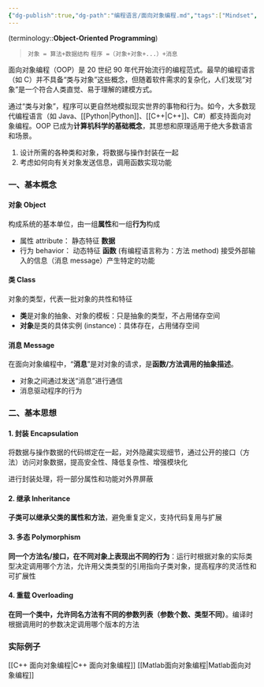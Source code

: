 ```yaml
---
{"dg-publish":true,"dg-path":"编程语言/面向对象编程.md","tags":["Mindset","Programming"],"aliases":["OOP"],"permalink":"/编程语言/面向对象编程/","dgPassFrontmatter":true,"noteIcon":"","created":"2024-04-16T13:01:27.000+08:00","updated":"2025-07-18T00:27:58.796+08:00"}
---
```



(terminology::**Object-Oriented Programming**)

> `对象 = 算法+数据结构`
> `程序 =（对象+对象+...）+消息`

面向对象编程（OOP）是 20 世纪 90 年代开始流行的编程范式。最早的编程语言（如 C）并不具备“类与对象”这些概念，但随着软件需求的复杂化，人们发现“对象”是一个符合人类直觉、易于理解的建模方式。

通过“类与对象”，程序可以更自然地模拟现实世界的事物和行为。如今，大多数现代编程语言（如 Java、[[Python\|Python]]、[[C++\|C++]]、C#）都支持面向对象编程。OOP 已成为**计算机科学的基础概念**，其思想和原理适用于绝大多数语言和场景。

1. 设计所需的各种类和对象，将数据与操作封装在一起
2. 考虑如何向有关对象发送信息，调用函数实现功能

### 一、基本概念
#### 对象 Object
构成系统的基本单位，由一组**属性**和一组**行为**构成
- 属性 attribute： 静态特征  **数据**
- 行为 behavior：  动态特征  **函数**  (有编程语言称为：方法 method)
	接受外部输入的信息（消息 message）产生特定的功能 

#### 类 Class
对象的类型，代表一批对象的共性和特征
- **类**是对象的抽象、对象的模板：只是抽象的类型，不占用储存空间
- **对象**是类的具体实例 (instance)：具体存在，占用储存空间

#### 消息 Message
在面向对象编程中，“**消息**”是对对象的请求，是**函数/方法调用的抽象描述**。
- 对象之间通过发送“消息”进行通信
- 消息驱动程序的行为

### 二、基本思想
#### 1. 封装 Encapsulation
将数据与操作数据的代码绑定在一起，对外隐藏实现细节，通过公开的接口（方法）访问对象数据，提高安全性、降低复杂性、增强模块化

进行封装处理，将一部分属性和功能对外界屏蔽

#### 2. 继承 Inheritance
**子类可以继承父类的属性和方法**，避免重复定义，支持代码复用与扩展

#### 3. 多态 Polymorphism
**同一个方法名/接口，在不同对象上表现出不同的行为**：运行时根据对象的实际类型决定调用哪个方法，允许用父类类型的引用指向子类对象，提高程序的灵活性和可扩展性

#### 4. 重载 Overloading
**在同一个类中，允许同名方法有不同的参数列表（参数个数、类型不同）**。编译时根据调用时的参数决定调用哪个版本的方法

### 实际例子
[[C++ 面向对象编程\|C++ 面向对象编程]]
[[Matlab面向对象编程\|Matlab面向对象编程]]

